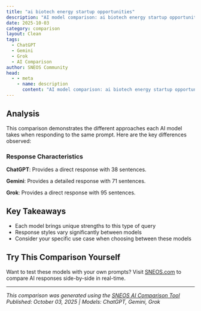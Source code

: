 ```yaml
---
title: "ai biotech energy startup opportunities"
description: "AI model comparison: ai biotech energy startup opportunities..."
date: 2025-10-03
category: comparison
layout: Clean
tags:
  - ChatGPT
  - Gemini
  - Grok
  - AI Comparison
author: SNEOS Community
head:
  - - meta
    - name: description
      content: "AI model comparison: ai biotech energy startup opportunities..."
---
```


<ChatComparison
  title="ai biotech energy startup opportunities"
  prompt="ai biotech energy startup opportunities"
  :responses='{
    "ChatGPT": "Certainly! Combining AI, biotechnology, and energy creates a rich landscape of innovative startup opportunities. Here are some promising areas where startups can thrive by integrating these fields:\n\n### 1. AI-Driven Biofuel Development\n- **Opportunity:** Use AI to optimize the strains of algae, bacteria, or yeast to produce biofuels more efficiently.\n- **Value:** Accelerates discovery of high-yield bioenergy crops, reduces production costs, and enhances sustainability.\n\n### 2. Synthetic Biology for Renewable Energy\n- **Opportunity:** Engineer microbes or plants to produce renewable chemicals or bio-based energy carriers using AI for gene editing and pathway optimization.\n- **Value:** Tailors organisms to convert biomass into energy-dense fuels or feedstocks, enabling cleaner energy sources.\n\n### 3. AI-Powered Metabolic Engineering\n- **Opportunity:** Apply machine learning to model and predict microbial metabolism for enhanced production of bioenergy molecules like hydrogen, methane, or bioplastics.\n- **Value:** Improves efficiency and scalability of bioproduction processes.\n\n### 4. Smart Bioreactor Systems\n- **Opportunity:** Develop AI-powered sensors and control systems for bioreactors to optimize conditions in real-time for cell growth and energy molecule production.\n- **Value:** Boosts yield, reduces resource use and downtime.\n\n### 5. Carbon Capture and Utilization (CCU) via Engineered Organisms\n- **Opportunity:** Engineer organisms that can capture CO2 and convert it into biofuels or useful chemicals, using AI to design and optimize these biological systems.\n- **Value:** Addresses climate change while generating sustainable energy products.\n\n### 6. AI-Enhanced Enzyme Discovery for Energy Applications\n- **Opportunity:** Use AI to identify or design enzymes that can break down biomass more effectively for bioenergy production or convert energy carriers.\n- **Value:** Enables cost-effective biomass conversion technologies.\n\n### 7. Bioenergy Crop Breeding with AI\n- **Opportunity:** Leverage AI in genomics and phenotyping to breed energy crops with higher yields, better resilience, and improved biofuel traits.\n- **Value:** Produces optimal feedstocks for bioenergy with less environmental impact.\n\n### 8. Waste-to-Energy via Biotechnology and AI\n- **Opportunity:** Use engineered microbes and AI to convert organic waste (agricultural, municipal) into biogas or biohydrogen.\n- **Value:** Provides renewable energy from waste, reduces landfill use, and mitigates greenhouse gas emissions.\n\n### 9. Predictive Maintenance for Bioenergy Plants\n- **Opportunity:** Implement AI systems to monitor and predict maintenance needs for bioenergy infrastructure, minimizing downtime and operational costs.\n- **Value:** Increases reliability and profitability of biorefineries and biomass plants.\n\n### 10. Personalized Nutrition and Energy Efficiency\n- **Opportunity:** Develop AI-powered biotech solutions that optimize human or animal metabolism to improve energy utilization, tied to sustainable energy goals.\n- **Value:** Novel intersection of health, energy efficiency, and biotechnology.\n\n---\n\n### Key Considerations for Startups:\n- **Regulatory Compliance:** Biotech startups must navigate complex regulations for genetically modified organisms and biosecurity.\n- **Sustainability:** Ensure your technology truly reduces carbon footprint/better energy efficiency.\n- **Collaboration:** Partner with research institutions, energy companies, and AI leaders.\n- **Funding:** Seek grants focused on clean energy, climate tech, and biotech innovation.\n- **Scalability:** Focus on solutions that can scale economically and technically.\n\nIf you want, I can help brainstorm ideas tailored to your interests or assist with business models, technology stacks, or market analysis!",
    "Gemini": "## AI Biotech Energy Startup Opportunities: A Deep Dive\n\nThe intersection of Artificial Intelligence (AI), Biotechnology, and Energy is a hotbed of innovation, presenting numerous startup opportunities. This combination offers potential solutions for complex problems across these sectors, driving efficiency, sustainability, and new discoveries.\n\nHere\u0027s a breakdown of opportunities, categorized by sector, along with examples and considerations:\n\n**I. AI in Biotechnology for Energy Applications:**\n\n*   **A. Biomass \u0026 Biofuel Optimization:**\n    *   **Opportunity:** Using AI to optimize the selection of biomass feedstocks, predict yields, and optimize biofuel production processes.\n    *   **AI Techniques:** Machine learning for predicting feedstock quality, computer vision for biomass identification, reinforcement learning for process optimization.\n    *   **Examples:**\n        *   **Predictive Feedstock Analysis:** Developing an AI platform that analyzes satellite imagery and weather data to predict the biomass yield and composition of different crops in specific regions.\n        *   **Enzyme Optimization:** Using AI to design and optimize enzymes for more efficient cellulose breakdown in biofuel production.\n    *   **Considerations:** Data availability for training models, regulatory hurdles for biofuels, competition with established biofuel producers.\n\n*   **B. Bioreactor Design \u0026 Management:**\n    *   **Opportunity:** Developing AI-powered systems for automated control and optimization of bioreactors used in biofuel production, algae farming, and other bio-based energy processes.\n    *   **AI Techniques:** Reinforcement learning for real-time control, time series analysis for predicting bioreactor performance, anomaly detection for identifying issues.\n    *   **Examples:**\n        *   **Automated Algae Farming:** Creating an AI system that monitors and adjusts parameters (light, temperature, pH) in algae bioreactors to maximize lipid production for biodiesel.\n        *   **Predictive Maintenance for Bioreactors:** Using AI to analyze sensor data from bioreactors to predict potential equipment failures and optimize maintenance schedules.\n    *   **Considerations:** High initial investment in bioreactor infrastructure, need for robust sensor networks, challenges in scaling up bioreactor systems.\n\n*   **C. Bioremediation Enhancement:**\n    *   **Opportunity:** Applying AI to enhance bioremediation processes for cleaning up contaminated sites and reducing environmental impact of energy production.\n    *   **AI Techniques:** Machine learning for identifying optimal microbial consortia, predictive modeling for bioremediation performance, computer vision for monitoring site cleanup.\n    *   **Examples:**\n        *   **Microbial Consortia Design:** Using AI to identify combinations of microorganisms that are most effective at breaking down specific pollutants in contaminated soil or water.\n        *   **Predictive Modeling of Oil Spill Cleanup:** Developing an AI model that predicts the effectiveness of different bioremediation strategies for cleaning up oil spills, based on environmental conditions and oil type.\n    *   **Considerations:** Regulatory approvals for bioremediation methods, challenges in applying bioremediation to complex environmental sites, public perception of bioremediation.\n\n*   **D. Synthetic Biology for Energy Production:**\n    *   **Opportunity:** Utilizing AI to accelerate the design and engineering of microorganisms for efficient production of biofuels, bioproducts, and energy storage materials.\n    *   **AI Techniques:** Generative AI for designing novel biological pathways, machine learning for predicting gene expression and protein function, optimization algorithms for metabolic engineering.\n    *   **Examples:**\n        *   **Custom Biofuel Production:** Engineering microorganisms using AI to produce novel biofuels with improved properties, such as higher energy density or lower emissions.\n        *   **Bio-based Battery Materials:**  Designing microorganisms that synthesize materials for battery electrodes or electrolytes, reducing reliance on fossil fuels.\n    *   **Considerations:**  Complex biological systems, ethical concerns surrounding synthetic biology, high R\u0026D costs.\n\n**II. AI in Energy for Biotech Applications:**\n\n*   **A. Smart Grid for Biotech Facilities:**\n    *   **Opportunity:** Developing AI-powered smart grid solutions to optimize energy consumption and reduce costs for biotech facilities, which are typically energy-intensive.\n    *   **AI Techniques:** Time series analysis for predicting energy demand, optimization algorithms for energy scheduling, anomaly detection for identifying energy waste.\n    *   **Examples:**\n        *   **Energy Demand Forecasting for Labs:** Building an AI system that predicts the energy demand of different lab equipment (freezers, incubators, autoclaves) to optimize energy purchasing strategies.\n        *   **Smart HVAC Control:** Using AI to control HVAC systems in biotech facilities, adjusting temperature and ventilation based on occupancy and equipment usage.\n    *   **Considerations:** Integration with existing facility management systems, data security concerns, need for reliable sensor networks.\n\n*   **B. Data Analytics for Drug Discovery Powered by Renewables:**\n    *   **Opportunity:**  Establishing a data analytics platform for drug discovery powered by renewable energy sources to reduce the carbon footprint of pharmaceutical research and development.\n    *   **AI Techniques:** Machine learning for target identification, deep learning for drug design, natural language processing for analyzing scientific literature.\n    *   **Examples:**\n        *   **AI-Driven Drug Design on a Green Platform:** Creating a platform that uses AI to design drug candidates, running the algorithms on renewable energy-powered servers.\n        *   **Renewable-Powered Genomic Analysis:** Offering genomic analysis services powered by renewable energy to biotech companies looking to reduce their environmental impact.\n    *   **Considerations:**  High computational costs of drug discovery, competition with established data analytics providers, challenges in ensuring the reliability of renewable energy sources.\n\n*   **C.  Optimizing Biomanufacturing with Renewable Energy:**\n    *   **Opportunity:**  Using AI to optimize biomanufacturing processes, such as fermentation and cell culture, while maximizing the use of renewable energy sources.\n    *   **AI Techniques:**  Reinforcement learning for process control, predictive modeling for yield optimization, simulation for evaluating different renewable energy integration strategies.\n    *   **Examples:**\n        *   **AI-Controlled Fermentation with Solar Power:**  Developing an AI system that optimizes fermentation processes based on the availability of solar power, adjusting parameters to match energy production.\n        *   **Renewable-Powered Downstream Processing:**  Designing downstream processing steps (purification, formulation) that are powered by renewable energy and optimized using AI to minimize energy consumption.\n    *   **Considerations:**  Complexities of biomanufacturing processes, need for real-time data integration, challenges in ensuring a consistent supply of renewable energy.\n\n**III. General Considerations for AI Biotech Energy Startups:**\n\n*   **Data Acquisition and Management:**  Access to high-quality, relevant data is crucial for training AI models.\n*   **Talent Acquisition:**  Building a team with expertise in AI, biotechnology, and energy is essential.\n*   **Regulatory Landscape:** Navigating regulations related to biotechnology, energy, and AI can be complex.\n*   **Intellectual Property Protection:**  Protecting novel algorithms, biological designs, and energy technologies is critical.\n*   **Funding and Investment:**  Attracting funding from venture capitalists, angel investors, and government grants is necessary to support R\u0026D and commercialization.\n*   **Sustainability and Ethical Considerations:**  Ensuring that AI-powered solutions are environmentally friendly and ethically sound is paramount.\n\n**IV. Examples of Potential Startup Ideas:**\n\n*   **AI-powered personalized nutrition plans based on bio-energy expenditure.** (Combines biotech sensors with AI to optimise human energy expenditure.)\n*   **AI-designed synthetic biology solutions for carbon capture using microalgae.** (Combines synthetic biology, AI design, and bioreactors)\n*   **Predictive maintenance for biofuel infrastructure using drone imagery and AI analysis.** (Combines computer vision, AI analytics, and energy infrastructure)\n*   **Blockchain-based platform for trading renewable energy credits generated from biotech processes.** (Combines blockchain, biotech, and renewable energy tracking.)\n*   **AI-driven platform for matching biotech waste streams with energy production opportunities.** (Combines waste management, AI optimization, and biorefining.)\n\n**V.  Success Factors:**\n\n*   **Strong scientific foundation:** Backed by sound research and innovative technology.\n*   **Clear value proposition:** Solving a significant problem in the biotech and energy sectors.\n*   **Scalable business model:** Capable of growing and generating revenue.\n*   **Experienced management team:**  With a track record of success in biotech, energy, or AI.\n*   **Strategic partnerships:** Collaboration with established companies, research institutions, and government agencies.\n\nIn conclusion, the convergence of AI, biotechnology, and energy presents a wealth of opportunities for innovative startups. By focusing on key areas such as biofuel optimization, bioreactor management, bioremediation enhancement, and smart energy grids, entrepreneurs can develop solutions that drive sustainability, efficiency, and new discoveries in these critical sectors. Careful consideration of data acquisition, talent acquisition, regulatory compliance, and intellectual property protection will be crucial for success.\n",
    "Grok": "The intersection of AI, biotechnology, and energy presents a fertile ground for innovative startups due to pressing global challenges like climate change, healthcare demands, and the need for sustainable energy solutions. Here are some promising opportunities for an AI-driven biotech-energy startup, along with key considerations, potential applications, and trends to explore:\n\n### 1. AI-Driven Biofuel and Renewable Energy Production\n   - **Opportunity**: Use AI to optimize the production of biofuels from biological materials like algae, waste biomass, or genetically engineered microorganisms. AI can analyze vast datasets to identify the best organisms, growth conditions, and production processes for maximizing yield and energy efficiency.\n   - **Applications**:\n     - Developing AI models to predict and enhance the lipid content of algae for biodiesel.\n     - Optimizing fermentation processes for bioethanol production using machine learning (ML).\n     - Using AI to design synthetic biology pathways for creating novel biofuels with higher energy density.\n   - **Market Potential**: The global biofuel market is projected to reach $218 billion by 2030 (CAGR of ~7%), driven by the push for renewable energy sources.\n\n   **Key Challenges**: High upfront costs for R\u0026D, regulatory hurdles for genetically modified organisms (GMOs), and competition with established fossil fuel industries.\n\n---\n\n### 2. Carbon Capture and Utilization (CCU) with Biotech and AI\n   - **Opportunity**: Leverage AI to enhance biotechnological solutions for carbon capture, such as engineering microorganisms or enzymes that can convert CO2 into valuable products (e.g., bioplastics, fuels, or chemicals). AI can accelerate enzyme design and optimize bioreactor conditions.\n   - **Applications**:\n     - AI-guided genetic engineering of cyanobacteria or other microbes to enhance CO2 fixation.\n     - Predictive modeling for scaling up carbon capture systems in industrial settings.\n     - Converting captured CO2 into bio-based materials for energy storage or construction.\n   - **Market Potential**: The carbon capture market is expected to grow to $7 billion by 2030, with increasing government incentives and corporate net-zero commitments.\n\n   **Key Challenges**: Energy-intensive processes, scalability of microbial systems, and ensuring economic viability of end products.\n\n---\n\n### 3. AI for Precision Agriculture and Bioenergy Crops\n   - **Opportunity**: Use AI to improve the cultivation of bioenergy crops (e.g., switchgrass, miscanthus) through precision farming techniques, while integrating biotech for genetic optimization of these crops for higher yields and resilience.\n   - **Applications**:\n     - AI-powered drones and sensors for monitoring soil health, water usage, and crop growth.\n     - Machine learning to predict optimal planting and harvesting schedules for bioenergy crops.\n     - CRISPR and AI to develop drought-resistant or high-biomass crops for energy production.\n   - **Market Potential**: The precision agriculture market is expected to reach $12.9 billion by 2027, with bioenergy crops gaining traction as a sustainable energy source.\n\n   **Key Challenges**: Land use conflicts (food vs. fuel debate), public perception of GMOs, and long development timelines for new crop varieties.\n\n---\n\n### 4. AI-Enhanced Biorefineries for Energy and Materials\n   - **Opportunity**: Build intelligent biorefineries that use AI to optimize the conversion of biomass into energy, biofuels, and bioproducts. AI can streamline supply chains, reduce waste, and improve energy efficiency.\n   - **Applications**:\n     - Real-time monitoring and predictive maintenance of biorefinery equipment using AI.\n     - Optimizing multi-product outputs (e.g., bioethanol, biogas, and biochemicals) from a single feedstock.\n     - Using AI to minimize energy consumption during biomass processing.\n   - **Market Potential**: The global biorefinery market is expected to grow to $210 billion by 2030, fueled by demand for sustainable energy and materials.\n\n   **Key Challenges**: High capital investment, integration of AI systems with existing infrastructure, and fluctuating feedstock availability.\n\n---\n\n### 5. AI and Biotech for Energy Storage Solutions\n   - **Opportunity**: Develop bio-inspired or bio-based energy storage systems, such as batteries or supercapacitors, using AI to design and test materials at the molecular level. Biotech can contribute through bio-derived materials or enzymes for sustainable battery chemistries.\n   - **Applications**:\n     - AI-driven simulations for creating bio-based electrodes or electrolytes.\n     - Engineering microbial systems to produce sustainable materials for energy storage.\n     - Using AI to optimize the lifecycle and recycling of bio-based batteries.\n   - **Market Potential**: The energy storage market is projected to reach $435 billion by 2030, with a focus on sustainable and green technologies.\n\n   **Key Challenges**: Competing with established lithium-ion technologies, long R\u0026D cycles, and ensuring scalability.\n\n---\n\n### 6. AI for Drug Discovery in Bioenergy Applications\n   - **Opportunity**: Use AI and biotech to discover or design enzymes, microbes, or biochemical pathways that can improve bioenergy production processes (e.g., breaking down lignocellulose for biofuels). This leverages the overlap between drug discovery techniques and bioenergy enzyme optimization.\n   - **Applications**:\n     - AI to predict enzyme structures for efficient biomass degradation.\n     - High-throughput screening of microbial libraries using AI for bioenergy applications.\n     - Developing bio-catalysts for industrial-scale bioenergy processes.\n   - **Market Potential**: The industrial enzyme market, relevant to bioenergy, is expected to grow to $8.7 billion by 2026.\n\n   **Key Challenges**: Translating lab results to industrial applications, intellectual property concerns, and high computational costs for AI modeling.\n\n---\n\n### Key Trends to Watch\n1. **Synthetic Biology and AI Integration**: Tools like AlphaFold (AI for protein structure prediction) are revolutionizing how we engineer biological systems for energy applications.\n2. **Government and Corporate Support**: Policies like the U.S. Inflation Reduction Act and EU Green Deal provide funding and incentives for clean energy and biotech startups.\n3. **Sustainability Focus**: Investors are prioritizing startups that align with Environmental, Social, and Governance (ESG) criteria.\n4. **Digital Twins**: AI-driven simulations of bioenergy systems (e.g., biorefineries, microbial reactors) to reduce physical prototyping costs.\n\n---\n\n### Steps to Launch an AI Biotech-Energy Startup\n1. **Identify a Niche**: Focus on a specific problem (e.g., carbon capture, bioenergy crop optimization) where AI and biotech can create a unique value proposition.\n2. **Build a Multidisciplinary Team**: Include AI/ML experts, biotechnologists, energy engineers, and business strategists.\n3. **Secure Partnerships**: Collaborate with universities, research institutes, or energy companies for access to data, facilities, and expertise.\n4. **Leverage Funding**: Seek grants (e.g., ARPA-E, Horizon Europe), venture capital, or angel investors focused on cleantech and biotech.\n5. **Prototype and Validate**: Develop a minimal viable product (MVP) using AI models and biotech experiments to demonstrate feasibility.\n6. **Navigate Regulations**: Understand policies around GMOs, biofuels, and energy standards in target markets.\n\n---\n\n### Potential Risks\n- **Technological Risk**: AI models may not translate well to real-world biological systems due to unpredictability in living organisms.\n- **Market Risk**: Slow adoption of bioenergy solutions due to entrenched fossil fuel infrastructure.\n- **Financial Risk**: High R\u0026D costs with uncertain timelines for profitability.\n\n---\n\n### Examples of Companies in This Space\n- **Ginkgo Bioworks**: Uses AI and synthetic biology to engineer microbes for various applications, including bioenergy.\n- **LanzaTech**: Focuses on carbon capture and conversion into fuels and chemicals using biotech, with potential for AI integration.\n- **Amyris**: Combines biotech and AI to produce sustainable biofuels and chemicals from renewable feedstocks.\n\nBy focusing on a specific problem within this convergence of AI, biotech, and energy, a startup can carve out a niche with high growth potential. If you have a specific area of interest or a geographic focus, I can dive deeper into tailored opportunities or local market dynamics!"
  }'
  published-date="21:24"
/>

## Analysis

This comparison demonstrates the different approaches each AI model takes when responding to the same prompt. Here are the key differences observed:

### Response Characteristics

**ChatGPT**: Provides a direct response with 38 sentences. 

**Gemini**: Provides a detailed response with 71 sentences. 

**Grok**: Provides a direct response with 95 sentences. 

## Key Takeaways

- Each model brings unique strengths to this type of query
- Response styles vary significantly between models
- Consider your specific use case when choosing between these models

## Try This Comparison Yourself

Want to test these models with your own prompts? Visit [SNEOS.com](https://sneos.com) to compare AI responses side-by-side in real-time.

---

*This comparison was generated using the [SNEOS AI Comparison Tool](https://sneos.com)*
*Published: October 03, 2025 | Models: ChatGPT, Gemini, Grok*
